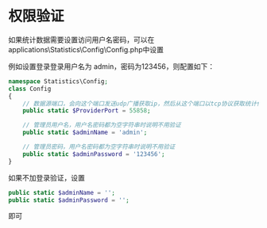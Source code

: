 # 权限验证

如果统计数据需要设置访问用户名密码，可以在applications\Statistics\Config\Config.php中设置

例如设置登录登录用户名为 admin，密码为123456，则配置如下：

```php
namespace Statistics\Config;
class Config
{
    // 数据源端口，会向这个端口发送udp广播获取ip，然后从这个端口以tcp协议获取统计信息
    public static $ProviderPort = 55858;

    // 管理员用户名，用户名密码都为空字符串时说明不用验证
    public static $adminName = 'admin';

    // 管理员密码，用户名密码都为空字符串时说明不用验证
    public static $adminPassword = '123456';
}
```

如果不加登录验证，设置
```php
public static $adminName = '';
public static $adminPassword = '';
```
即可
